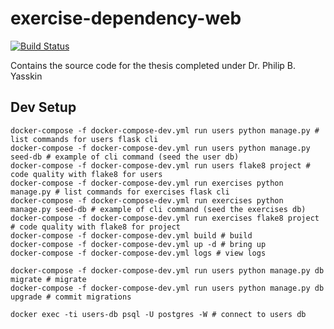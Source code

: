 # exercise-dependency-web

[![Build Status](https://travis-ci.org/JosephMart/exercise-dependency-web.svg?branch=master)](https://travis-ci.org/JosephMart/exercise-dependency-web)

Contains the source code for the thesis completed under Dr. Philip B. Yasskin

## Dev Setup

```shell
docker-compose -f docker-compose-dev.yml run users python manage.py # list commands for users flask cli
docker-compose -f docker-compose-dev.yml run users python manage.py seed-db # example of cli command (seed the user db)
docker-compose -f docker-compose-dev.yml run users flake8 project # code quality with flake8 for users
docker-compose -f docker-compose-dev.yml run exercises python manage.py # list commands for exercises flask cli
docker-compose -f docker-compose-dev.yml run exercises python manage.py seed-db # example of cli command (seed the exercises db)
docker-compose -f docker-compose-dev.yml run exercises flake8 project # code quality with flake8 for project
docker-compose -f docker-compose-dev.yml build # build
docker-compose -f docker-compose-dev.yml up -d # bring up
docker-compose -f docker-compose-dev.yml logs # view logs

docker-compose -f docker-compose-dev.yml run users python manage.py db migrate # migrate
docker-compose -f docker-compose-dev.yml run users python manage.py db upgrade # commit migrations

docker exec -ti users-db psql -U postgres -W # connect to users db
```
